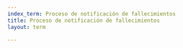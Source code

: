 ```yaml
---
index_term: Proceso de notificación de fallecimientos
title: Proceso de notificación de fallecimientos
layout: term

---
```

